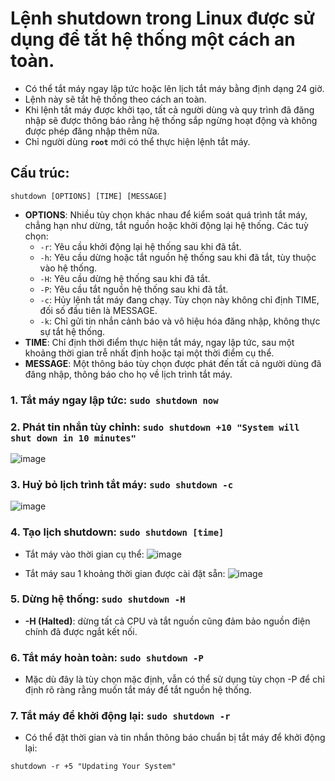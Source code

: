 # Lệnh shutdown trong Linux được sử dụng để tắt hệ thống một cách an toàn.
- Có thể tắt máy ngay lập tức hoặc lên lịch tắt máy bằng định dạng 24 giờ.
- Lệnh này sẽ tắt hệ thống theo cách an toàn.
- Khi lệnh tắt máy được khởi tạo, tất cả người dùng và quy trình đã đăng nhập sẽ được thông báo rằng hệ thống sắp ngừng hoạt động và không được phép đăng nhập thêm nữa.
- Chỉ người dùng **`root`** mới có thể thực hiện lệnh tắt máy.

## Cấu trúc: 
```
shutdown [OPTIONS] [TIME] [MESSAGE]
```

- **OPTIONS**: Nhiều tùy chọn khác nhau để kiểm soát quá trình tắt máy, chẳng hạn như dừng, tắt nguồn hoặc khởi động lại hệ thống. Các tuỳ chọn:
  - `-r`: Yêu cầu khởi động lại hệ thống sau khi đã tắt.
  - `-h`: Yêu cầu dừng hoặc tắt nguồn hệ thống sau khi đã tắt, tùy thuộc vào hệ thống.
  - `-H`: Yêu cầu dừng hệ thống sau khi đã tắt.
  - `-P`: Yêu cầu tắt nguồn hệ thống sau khi đã tắt.
  - `-c`: Hủy lệnh tắt máy đang chạy. Tùy chọn này không chỉ định TIME, đối số đầu tiên là MESSAGE.
  - `-k`: Chỉ gửi tin nhắn cảnh báo và vô hiệu hóa đăng nhập, không thực sự tắt hệ thống.
- **TIME**: Chỉ định thời điểm thực hiện tắt máy, ngay lập tức, sau một khoảng thời gian trễ nhất định hoặc tại một thời điểm cụ thể.
- **MESSAGE**: Một thông báo tùy chọn được phát đến tất cả người dùng đã đăng nhập, thông báo cho họ về lịch trình tắt máy.

### 1. Tắt máy ngay lập tức: `sudo shutdown now`

### 2. Phát tin nhắn tùy chỉnh: `sudo shutdown +10 "System will shut down in 10 minutes"`
![image](https://github.com/user-attachments/assets/4ce18245-b4bc-4f76-9e38-52fe4b7c3fea)

### 3. Huỷ bỏ lịch trình tắt máy: `sudo shutdown -c`
![image](https://github.com/user-attachments/assets/fc8cd16a-412c-4367-b5cf-9861f1b8221f)

### 4. Tạo lịch shutdown: `sudo shutdown [time]`
- Tắt máy vào thời gian cụ thể:
![image](https://github.com/user-attachments/assets/1d31870d-b01d-478b-8914-8ee20b8a418f)

- Tắt máy sau 1 khoảng thời gian được cài đặt sẵn:
![image](https://github.com/user-attachments/assets/2f2d14ec-0211-4fcc-9ffa-135df9f9e0f2)

### 5. Dừng hệ thống: `sudo shutdown -H`
- **-H (Halted)**: dừng tất cả CPU và tắt nguồn cũng đảm bảo nguồn điện chính đã được ngắt kết nối.

### 6. Tắt máy hoàn toàn: `sudo shutdown -P`
- Mặc dù đây là tùy chọn mặc định, vẫn có thể sử dụng tùy chọn -P để chỉ định rõ ràng rằng muốn tắt máy để tắt nguồn hệ thống.

### 7. Tắt máy để khởi động lại: `sudo shutdown -r`
- Có thể đặt thời gian và tin nhắn thông báo chuẩn bị tắt máy để khởi động lại:
```
shutdown -r +5 "Updating Your System"
```

